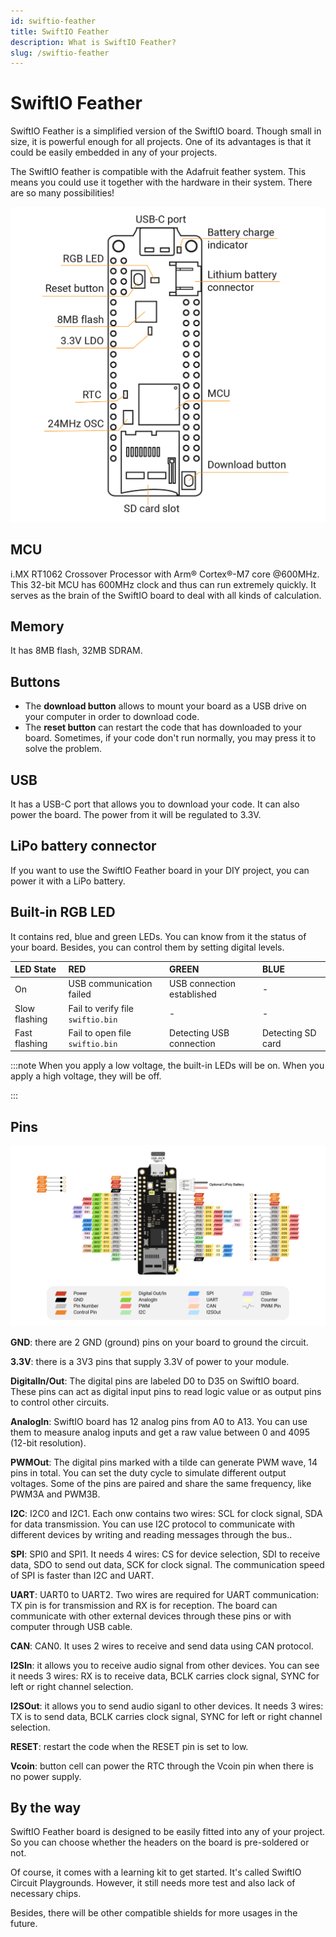 ```yaml
---
id: swiftio-feather
title: SwiftIO Feather
description: What is SwiftIO Feather?
slug: /swiftio-feather
---
```


# SwiftIO Feather

SwiftIO Feather is a simplified version of the SwiftIO board. Though small in size, it is powerful enough for all projects. One of its advantages is that it could be easily embedded in any of your projects.

The SwiftIO feather is compatible with the Adafruit feather system. This means you could use it together with the hardware in their system. There are so many possibilities! 

 
![SwiftIO Feather](img/FeatherParts.png)

## **MCU**

i.MX RT1062 Crossover Processor with Arm® Cortex®-M7 core @600MHz. This 32-bit MCU has 600MHz clock and thus can run extremely quickly. It serves as the brain of the SwiftIO board to deal with all kinds of calculation.


## **Memory** 

It has 8MB flash, 32MB SDRAM.


## **Buttons**

- The **download button** allows to mount your board as a USB drive on your computer in order to download code. 
- The **reset button** can restart the code that has downloaded to your board. Sometimes, if your code don't run normally, you may press it to solve the problem.


## **USB**

It has a USB-C port that allows you to download your code. It can also power the board. The power from it will be regulated to 3.3V.

## **LiPo battery connector**

If you want to use the SwiftIO Feather board in your DIY project, you can power it with a LiPo battery.
 

## **Built-in RGB LED** 
It contains red, blue and green LEDs. You can know from it the status of your board. Besides, you can control them by setting digital levels. 

| LED State | RED | GREEN | BLUE |
| :--- | :--- | :--- | :--- |
| On | USB communication failed | USB connection established | - |
| Slow flashing | Fail to verify file `swiftio.bin` | - | - |
| Fast flashing | Fail to open file `swiftio.bin` | Detecting USB connection | Detecting SD card |



:::note
When you apply a low voltage, the built-in LEDs will be on. When you apply a high voltage, they will be off.

:::


## **Pins**

![SwiftIO Feather pinout](img/FeatherPinout.png)

**GND**: there are 2 GND (ground) pins on your board to ground the circuit.


**3.3V**: there is a 3V3 pins that supply 3.3V of power to your module.

**DigitalIn/Out**: The digital pins are labeled D0 to D35 on SwiftIO board. These pins can act as digital input pins to read logic value or as output pins to control other circuits.

**AnalogIn**: SwiftIO board has 12 analog pins from A0 to A13. You can use them to measure analog inputs and get a raw value between 0 and 4095 (12-bit resolution).

**PWMOut**: The digital pins marked with a tilde can generate PWM wave, 14 pins in total. You can set the duty cycle to simulate different output voltages. Some of the pins are paired and share the same frequency, like PWM3A and PWM3B. 



**I2C**: I2C0 and I2C1. Each onw contains two wires: SCL for clock signal, SDA for data transmission. You can use I2C protocol to communicate with different devices by writing and reading messages through the bus..

**SPI**: SPI0 and SPI1. It needs 4 wires: CS for device selection, SDI to receive data, SDO to send out data, SCK for clock signal. The communication speed of SPI is faster than I2C and UART.

**UART**: UART0 to UART2. Two wires are required for UART communication: TX pin is for transmission and RX is for reception. The board can communicate with other external devices through these pins or with computer through USB cable.

**CAN**: CAN0. It uses 2 wires to receive and send data using CAN protocol.

**I2SIn**: it allows you to receive audio signal from other devices. You can see it needs 3 wires: RX is to receive data, BCLK carries clock signal, SYNC for left or right channel selection.

**I2SOut**: it allows you to send audio siganl to other devices. It needs 3 wires: TX is to send data, BCLK carries clock signal, SYNC for left or right channel selection.

**RESET**: restart the code when the RESET pin is set to low.


**Vcoin**: button cell can power the RTC through the Vcoin pin when there is no power supply.




## By the way

SwiftIO Feather board is designed to be easily fitted into any of your project. So you can choose whether the headers on the board is pre-soldered or not.

Of course, it comes with a learning kit to get started. It's called SwiftIO Circuit Playgrounds. However, it still needs more test and also lack of necessary chips.

Besides, there will be other compatible shields for more usages in the future.